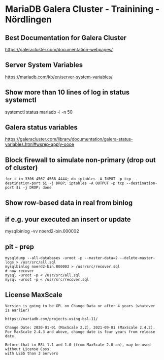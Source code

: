 # MariaDB Galera Cluster - Trainining - Nördlingen

## Best Documentation for Galera Cluster 
https://galeracluster.com/documentation-webpages/

## Server System Variables 
https://mariadb.com/kb/en/server-system-variables/

## Show more than 10 lines of log in status systemctl 
systemctl status mariadb -l -n 50

## Galera status variables 
https://galeracluster.com/library/documentation/galera-status-variables.html#wsrep-apply-oooe

## Block firewall to simulate non-primary (drop out of cluster) 
```
for i in 3306 4567 4568 4444; do iptables -A INPUT -p tcp --destination-port $i -j DROP; iptables -A OUTPUT -p tcp --destination-port $i -j DROP; done
```

## Show row-based data in real from binlog
## if e.g. your executed an insert or update 
mysqlbinlog -vv noerd2-bin.000002

## pit - prep 
```
mysqldump --all-databases -uroot -p --master-data=2 --delete-master-logs > /usr/src/all.sql
mysqlbinlog noerd2-bin.000003 > /usr/src/recover.sql
# now recover
mysql -uroot -p < /usr/src/all.sql 
mysql -uroot -p < /usr/src/recover.sql 
```
## License MaxScale 

```
Version is going to be GPL on Change Data or after 4 years (whatever is earlier) 

https://mariadb.com/projects-using-bsl-11/

Change Date: 2020-01-01 (MaxScale 2.2), 2021-09-01 (MaxScale 2.4.2). For MaxScale 2.4.3 and above, change date is four years from release date.

Before that in BSL 1.1 and 1.0 (from MaxScale 2.0 on), may be used without License Coss
with LESS than 3 Servers 
```

